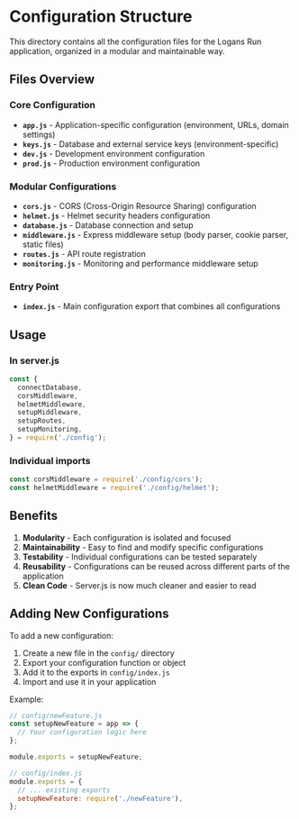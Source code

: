 # Configuration Structure

This directory contains all the configuration files for the Logans Run application, organized in a modular and maintainable way.

## Files Overview

### Core Configuration

- **`app.js`** - Application-specific configuration (environment, URLs, domain settings)
- **`keys.js`** - Database and external service keys (environment-specific)
- **`dev.js`** - Development environment configuration
- **`prod.js`** - Production environment configuration

### Modular Configurations

- **`cors.js`** - CORS (Cross-Origin Resource Sharing) configuration
- **`helmet.js`** - Helmet security headers configuration
- **`database.js`** - Database connection and setup
- **`middleware.js`** - Express middleware setup (body parser, cookie parser, static files)
- **`routes.js`** - API route registration
- **`monitoring.js`** - Monitoring and performance middleware setup

### Entry Point

- **`index.js`** - Main configuration export that combines all configurations

## Usage

### In server.js

```javascript
const {
  connectDatabase,
  corsMiddleware,
  helmetMiddleware,
  setupMiddleware,
  setupRoutes,
  setupMonitoring,
} = require('./config');
```

### Individual imports

```javascript
const corsMiddleware = require('./config/cors');
const helmetMiddleware = require('./config/helmet');
```

## Benefits

1. **Modularity** - Each configuration is isolated and focused
2. **Maintainability** - Easy to find and modify specific configurations
3. **Testability** - Individual configurations can be tested separately
4. **Reusability** - Configurations can be reused across different parts of the application
5. **Clean Code** - Server.js is now much cleaner and easier to read

## Adding New Configurations

To add a new configuration:

1. Create a new file in the `config/` directory
2. Export your configuration function or object
3. Add it to the exports in `config/index.js`
4. Import and use it in your application

Example:

```javascript
// config/newFeature.js
const setupNewFeature = app => {
  // Your configuration logic here
};

module.exports = setupNewFeature;

// config/index.js
module.exports = {
  // ... existing exports
  setupNewFeature: require('./newFeature'),
};
```
